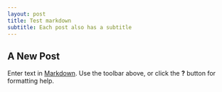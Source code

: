 ```yaml
---
layout: post
title: Test markdown
subtitle: Each post also has a subtitle
---
```


## A New Post

Enter text in [Markdown](http://daringfireball.net/projects/markdown/). Use the toolbar above, or click the **?** button for formatting help.
